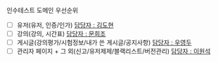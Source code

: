 인수테스트 도메인 우선순위

- [ ] 유저(유저, 인증/인가) [담당자 : 김도현](https://github.com/k-diger)
- [ ] 강의(강의, 시간표) [담당자 : 문희조](https://github.com/hejow)
- [ ] 게시글(강의평가/시험정보/내가 쓴 게시글/공지사항) [담당자 : 우영두](http://github.com/woo0doo)
- [ ] 관리자 페이지 + 그 외(신고/유저제제/블랙리스트/버전관리) [담당자 : 이원석](http://github.com/wonslee)